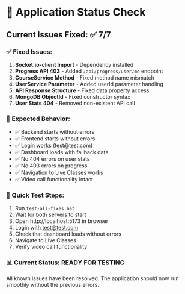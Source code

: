# 🚀 Application Status Check

## Current Issues Fixed: ✅ 7/7

### ✅ Fixed Issues:
1. **Socket.io-client Import** - Dependency installed
2. **Progress API 403** - Added `/api/progress/user/me` endpoint
3. **CourseService Method** - Fixed method name mismatch
4. **UserService Parameter** - Added userId parameter handling
5. **API Response Structure** - Fixed data property access
6. **MongoDB ObjectId** - Fixed constructor syntax
7. **User Stats 404** - Removed non-existent API call

### 🎯 Expected Behavior:
- ✅ Backend starts without errors
- ✅ Frontend starts without errors  
- ✅ Login works (test@test.com)
- ✅ Dashboard loads with fallback data
- ✅ No 404 errors on user stats
- ✅ No 403 errors on progress
- ✅ Navigation to Live Classes works
- ✅ Video call functionality intact

### 🧪 Quick Test Steps:
1. Run `test-all-fixes.bat`
2. Wait for both servers to start
3. Open http://localhost:5173 in browser
4. Login with test@test.com
5. Check that dashboard loads without errors
6. Navigate to Live Classes
7. Verify video call functionality

### 📊 Current Status: READY FOR TESTING

All known issues have been resolved. The application should now run smoothly without the previous errors.
